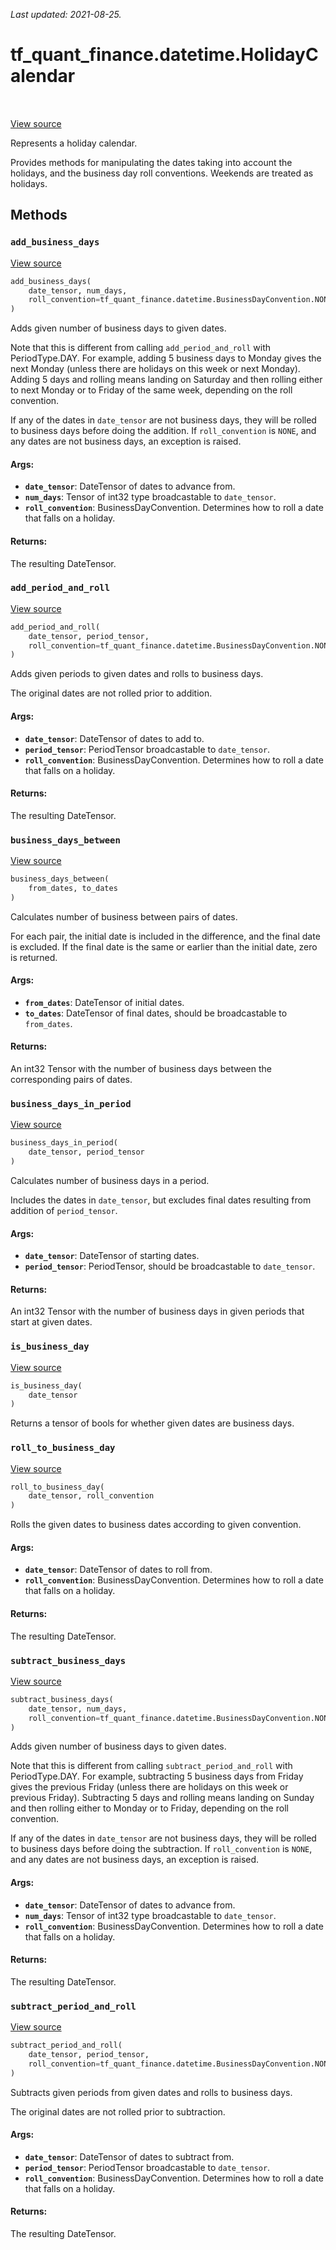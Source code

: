 <!--
This file is generated by a tool. Do not edit directly.
For open-source contributions the docs will be updated automatically.
-->

*Last updated: 2021-08-25.*

<div itemscope itemtype="http://developers.google.com/ReferenceObject">
<meta itemprop="name" content="tf_quant_finance.datetime.HolidayCalendar" />
<meta itemprop="path" content="Stable" />
<meta itemprop="property" content="add_business_days"/>
<meta itemprop="property" content="add_period_and_roll"/>
<meta itemprop="property" content="business_days_between"/>
<meta itemprop="property" content="business_days_in_period"/>
<meta itemprop="property" content="is_business_day"/>
<meta itemprop="property" content="roll_to_business_day"/>
<meta itemprop="property" content="subtract_business_days"/>
<meta itemprop="property" content="subtract_period_and_roll"/>
</div>

# tf_quant_finance.datetime.HolidayCalendar

<!-- Insert buttons and diff -->

<table class="tfo-notebook-buttons tfo-api" align="left">
</table>

<a target="_blank" href="https://github.com/google/tf-quant-finance/blob/master/tf_quant_finance/datetime/holiday_calendar.py">View source</a>



Represents a holiday calendar.

<!-- Placeholder for "Used in" -->

Provides methods for manipulating the dates taking into account the holidays,
and the business day roll conventions. Weekends are treated as holidays.

## Methods

<h3 id="add_business_days"><code>add_business_days</code></h3>

<a target="_blank" href="https://github.com/google/tf-quant-finance/blob/master/tf_quant_finance/datetime/holiday_calendar.py">View source</a>

```python
add_business_days(
    date_tensor, num_days,
    roll_convention=tf_quant_finance.datetime.BusinessDayConvention.NONE
)
```

Adds given number of business days to given dates.

Note that this is different from calling `add_period_and_roll` with
PeriodType.DAY. For example, adding 5 business days to Monday gives the next
Monday (unless there are holidays on this week or next Monday). Adding 5
days and rolling means landing on Saturday and then rolling either to next
Monday or to Friday of the same week, depending on the roll convention.

If any of the dates in `date_tensor` are not business days, they will be
rolled to business days before doing the addition. If `roll_convention` is
`NONE`, and any dates are not business days, an exception is raised.

#### Args:


* <b>`date_tensor`</b>: DateTensor of dates to advance from.
* <b>`num_days`</b>: Tensor of int32 type broadcastable to `date_tensor`.
* <b>`roll_convention`</b>: BusinessDayConvention. Determines how to roll a date that
  falls on a holiday.


#### Returns:

The resulting DateTensor.


<h3 id="add_period_and_roll"><code>add_period_and_roll</code></h3>

<a target="_blank" href="https://github.com/google/tf-quant-finance/blob/master/tf_quant_finance/datetime/holiday_calendar.py">View source</a>

```python
add_period_and_roll(
    date_tensor, period_tensor,
    roll_convention=tf_quant_finance.datetime.BusinessDayConvention.NONE
)
```

Adds given periods to given dates and rolls to business days.

The original dates are not rolled prior to addition.

#### Args:


* <b>`date_tensor`</b>: DateTensor of dates to add to.
* <b>`period_tensor`</b>: PeriodTensor broadcastable to `date_tensor`.
* <b>`roll_convention`</b>: BusinessDayConvention. Determines how to roll a date that
  falls on a holiday.


#### Returns:

The resulting DateTensor.


<h3 id="business_days_between"><code>business_days_between</code></h3>

<a target="_blank" href="https://github.com/google/tf-quant-finance/blob/master/tf_quant_finance/datetime/holiday_calendar.py">View source</a>

```python
business_days_between(
    from_dates, to_dates
)
```

Calculates number of business between pairs of dates.

For each pair, the initial date is included in the difference, and the final
date is excluded. If the final date is the same or earlier than the initial
date, zero is returned.

#### Args:


* <b>`from_dates`</b>: DateTensor of initial dates.
* <b>`to_dates`</b>: DateTensor of final dates, should be broadcastable to
  `from_dates`.


#### Returns:

An int32 Tensor with the number of business days between the
corresponding pairs of dates.


<h3 id="business_days_in_period"><code>business_days_in_period</code></h3>

<a target="_blank" href="https://github.com/google/tf-quant-finance/blob/master/tf_quant_finance/datetime/holiday_calendar.py">View source</a>

```python
business_days_in_period(
    date_tensor, period_tensor
)
```

Calculates number of business days in a period.

Includes the dates in `date_tensor`, but excludes final dates resulting from
addition of `period_tensor`.

#### Args:


* <b>`date_tensor`</b>: DateTensor of starting dates.
* <b>`period_tensor`</b>: PeriodTensor, should be broadcastable to `date_tensor`.


#### Returns:

An int32 Tensor with the number of business days in given periods that
start at given dates.


<h3 id="is_business_day"><code>is_business_day</code></h3>

<a target="_blank" href="https://github.com/google/tf-quant-finance/blob/master/tf_quant_finance/datetime/holiday_calendar.py">View source</a>

```python
is_business_day(
    date_tensor
)
```

Returns a tensor of bools for whether given dates are business days.


<h3 id="roll_to_business_day"><code>roll_to_business_day</code></h3>

<a target="_blank" href="https://github.com/google/tf-quant-finance/blob/master/tf_quant_finance/datetime/holiday_calendar.py">View source</a>

```python
roll_to_business_day(
    date_tensor, roll_convention
)
```

Rolls the given dates to business dates according to given convention.


#### Args:


* <b>`date_tensor`</b>: DateTensor of dates to roll from.
* <b>`roll_convention`</b>: BusinessDayConvention. Determines how to roll a date that
  falls on a holiday.


#### Returns:

The resulting DateTensor.


<h3 id="subtract_business_days"><code>subtract_business_days</code></h3>

<a target="_blank" href="https://github.com/google/tf-quant-finance/blob/master/tf_quant_finance/datetime/holiday_calendar.py">View source</a>

```python
subtract_business_days(
    date_tensor, num_days,
    roll_convention=tf_quant_finance.datetime.BusinessDayConvention.NONE
)
```

Adds given number of business days to given dates.

Note that this is different from calling `subtract_period_and_roll` with
PeriodType.DAY. For example, subtracting 5 business days from Friday gives
the previous Friday (unless there are holidays on this week or previous
Friday). Subtracting 5 days and rolling means landing on Sunday and then
rolling either to Monday or to Friday, depending on the roll convention.

If any of the dates in `date_tensor` are not business days, they will be
rolled to business days before doing the subtraction. If `roll_convention`
is `NONE`, and any dates are not business days, an exception is raised.

#### Args:


* <b>`date_tensor`</b>: DateTensor of dates to advance from.
* <b>`num_days`</b>: Tensor of int32 type broadcastable to `date_tensor`.
* <b>`roll_convention`</b>: BusinessDayConvention. Determines how to roll a date that
  falls on a holiday.


#### Returns:

The resulting DateTensor.


<h3 id="subtract_period_and_roll"><code>subtract_period_and_roll</code></h3>

<a target="_blank" href="https://github.com/google/tf-quant-finance/blob/master/tf_quant_finance/datetime/holiday_calendar.py">View source</a>

```python
subtract_period_and_roll(
    date_tensor, period_tensor,
    roll_convention=tf_quant_finance.datetime.BusinessDayConvention.NONE
)
```

Subtracts given periods from given dates and rolls to business days.

The original dates are not rolled prior to subtraction.

#### Args:


* <b>`date_tensor`</b>: DateTensor of dates to subtract from.
* <b>`period_tensor`</b>: PeriodTensor broadcastable to `date_tensor`.
* <b>`roll_convention`</b>: BusinessDayConvention. Determines how to roll a date that
  falls on a holiday.


#### Returns:

The resulting DateTensor.





